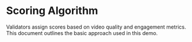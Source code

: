 # Scoring Algorithm

Validators assign scores based on video quality and engagement metrics. This document outlines the basic approach used in this demo.
